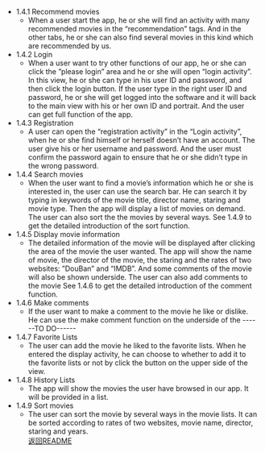 * 1.4.1 Recommend movies
	* When a user start the app, he or she will find an activity with many recommended movies in the “recommendation” tags. And in the other tabs, he or she can also find several movies in this kind which are recommended by us.
* 1.4.2 Login
	* When a user want to try other functions of our app, he or she can click the ”please login” area and he or she will open “login activity”. In this view, he or she can type in his user ID and password, and then click the login button. If the user type in the right user ID and password, he or she will get logged into the software and it will back to the main view with his or her own ID and portrait. And the user can get full function of the app.
* 1.4.3 Registration
	* A user can open the “registration activity” in the “Login activity”, when he or she find himself or herself doesn’t have an account. The user give his or her username and password. And the user must confirm the password again to ensure that he or she didn’t type in the wrong password.
* 1.4.4 Search movies
	* When the user want to find a movie’s information which he or she is interested in, the user can use the search bar. He can search it by typing in keywords of the movie title, director name, staring and movie type. Then the app will display a list of movies on demand. The user can also sort the the movies by several ways.
See 1.4.9 to get the detailed introduction of the sort function.
* 1.4.5 Display movie information
	* The detailed information of the movie will be displayed after clicking the area of the movie the user wanted. The app will show the name of movie, the director of the movie, the staring and the rates of two websites: ”DouBan” and “IMDB”. And some comments of the movie will also be shown underside. The user can also add comments to the movie
See 1.4.6 to get the detailed introduction of the comment function.
* 1.4.6 Make comments
	* If the user want to make a comment to the movie he like or dislike. He can use the make comment function on the underside of the 
------TO DO------
* 1.4.7 Favorite Lists
	* The user can add the movie he liked to the favorite lists. When he entered the display activity, he can choose to whether to add it to the favorite lists or not by click the button on the upper side of the view. 
* 1.4.8 History Lists
	* The app will show the movies the user have browsed in our app. It will be provided in a list.
* 1.4.9 Sort movies
	* The user can sort the movie by several ways in the movie lists. It can be sorted according to rates of two websites, movie name, director, staring and years.<br>
[返回README](https://github.com/jisheng1997/MoviesGuideApp/blob/master/README.md)
